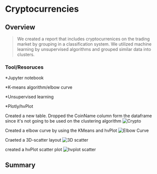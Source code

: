 # Cryptocurrencies

## Overview
>We created a report that includes cryptocurrenices on the trading market by grouping in a classification system. We utilized machine learning by unsupervised algorithms and grouped similar data into clusters.

 ### Tool/Resoruces
 
 *Jupyter notebook
 
 *K-means algorithm/elbow curve 
 
 *Unsupervised learning
 
 *Plotly/hvPlot
  
 
Created a new table. Dropped the CoinName column form the dataframe since it's not going to be used on the clustering algorithm
![Crypto](https://user-images.githubusercontent.com/114452770/220437620-fd0ca00e-15c0-490b-8d43-4042c52d9c91.PNG)

Created a elbow curve by using the KMeans and hvPlot
![Elbow Curve](https://user-images.githubusercontent.com/114452770/220437641-5822e5e9-2ab5-4f87-9cf6-ee6bd7b96006.PNG)

Craeted a 3D-scatter layout
![3D scatter](https://user-images.githubusercontent.com/114452770/220437662-7a467847-a3b3-4685-b8b7-cc199c4cecef.PNG)

created a hvPlot scatter plot
![hvplot scatter](https://user-images.githubusercontent.com/114452770/220437675-0d2d3a69-28a6-40d5-b178-0f83b37b5f3d.PNG)


## Summary 
>
